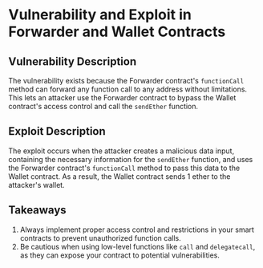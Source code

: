 # Vulnerability and Exploit in Forwarder and Wallet Contracts

## Vulnerability Description

The vulnerability exists because the Forwarder contract's `functionCall` method can forward any function call to any address without limitations. This lets an attacker use the Forwarder contract to bypass the Wallet contract's access control and call the `sendEther` function.

## Exploit Description

The exploit occurs when the attacker creates a malicious data input, containing the necessary information for the `sendEther` function, and uses the Forwarder contract's `functionCall` method to pass this data to the Wallet contract. As a result, the Wallet contract sends 1 ether to the attacker's wallet.

## Takeaways

1. Always implement proper access control and restrictions in your smart contracts to prevent unauthorized function calls.
2. Be cautious when using low-level functions like `call` and `delegatecall`, as they can expose your contract to potential vulnerabilities.
